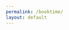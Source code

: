 ```yaml
---
permalink: /booktime/
layout: default
---
```


<!-- Calendly inline widget begin -->
<div class="calendly-inline-widget" data-url="https://calendly.com/d/d4g-9nw-4qd?text_color=343434&primary_color=343434" style="min-width:320px;height:630px;"></div>
<script type="text/javascript" src="https://assets.calendly.com/assets/external/widget.js" async></script>
<!-- Calendly inline widget end -->
